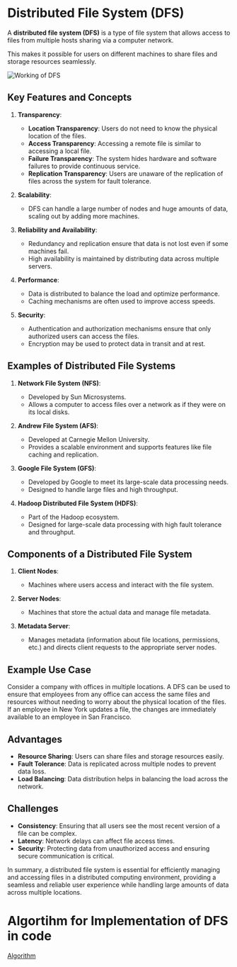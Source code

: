 # Distributed File System (DFS)

A **distributed file system (DFS)** is a type of file system that allows access to files from multiple hosts sharing via a computer network.

This makes it possible for users on different machines to share files and storage resources seamlessly. 

![Working of DFS](https://media.geeksforgeeks.org/wp-content/uploads/20240705120347/Working-of-DFS.webp)

## Key Features and Concepts

1. **Transparency**:
   - **Location Transparency**: Users do not need to know the physical location of the files.
   - **Access Transparency**: Accessing a remote file is similar to accessing a local file.
   - **Failure Transparency**: The system hides hardware and software failures to provide continuous service.
   - **Replication Transparency**: Users are unaware of the replication of files across the system for fault tolerance.

2. **Scalability**:
   - DFS can handle a large number of nodes and huge amounts of data, scaling out by adding more machines.

3. **Reliability and Availability**:
   - Redundancy and replication ensure that data is not lost even if some machines fail.
   - High availability is maintained by distributing data across multiple servers.

4. **Performance**:
   - Data is distributed to balance the load and optimize performance.
   - Caching mechanisms are often used to improve access speeds.

5. **Security**:
   - Authentication and authorization mechanisms ensure that only authorized users can access the files.
   - Encryption may be used to protect data in transit and at rest.

## Examples of Distributed File Systems

1. **Network File System (NFS)**:
   - Developed by Sun Microsystems.
   - Allows a computer to access files over a network as if they were on its local disks.

2. **Andrew File System (AFS)**:
   - Developed at Carnegie Mellon University.
   - Provides a scalable environment and supports features like file caching and replication.

3. **Google File System (GFS)**:
   - Developed by Google to meet its large-scale data processing needs.
   - Designed to handle large files and high throughput.

4. **Hadoop Distributed File System (HDFS)**:
   - Part of the Hadoop ecosystem.
   - Designed for large-scale data processing with high fault tolerance and throughput.

## Components of a Distributed File System

1. **Client Nodes**:
   - Machines where users access and interact with the file system.

2. **Server Nodes**:
   - Machines that store the actual data and manage file metadata.

3. **Metadata Server**:
   - Manages metadata (information about file locations, permissions, etc.) and directs client requests to the appropriate server nodes.

## Example Use Case

Consider a company with offices in multiple locations. A DFS can be used to ensure that employees from any office can access the same files and resources without needing to worry about the physical location of the files. If an employee in New York updates a file, the changes are immediately available to an employee in San Francisco.

## Advantages

- **Resource Sharing**: Users can share files and storage resources easily.
- **Fault Tolerance**: Data is replicated across multiple nodes to prevent data loss.
- **Load Balancing**: Data distribution helps in balancing the load across the network.

## Challenges

- **Consistency**: Ensuring that all users see the most recent version of a file can be complex.
- **Latency**: Network delays can affect file access times.
- **Security**: Protecting data from unauthorized access and ensuring secure communication is critical.

In summary, a distributed file system is essential for efficiently managing and accessing files in a distributed computing environment, providing a seamless and reliable user experience while handling large amounts of data across multiple locations.


# Algortihm for Implementation of DFS in code
[Algorithm](Algorithm.md)